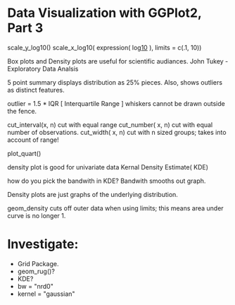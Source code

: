 # Data Visualization with GGPlot2, Part 3

scale_y_log10() 
scale_x_log10( expression( log[10](Carat) ), limits = c(.1, 10))

Box plots and Density plots are useful for scientific audiances.
John Tukey - Exploratory Data Analsis

5 point summary displays distribution as 25% pieces.
Also, shows outliers as distinct features.

outlier = 1.5 * IQR [ Interquartile Range ]
whiskers cannot be drawn outside the fence.

cut_interval(x, n) cut with equal range
cut_number( x, n) cut with equal number of observations.
cut_width( x, n) cut with n sized groups; takes into account of range!

plot_quart() 

density plot is good for univariate data
Kernal Density Estimate( KDE) 

how do you pick the bandwith in KDE? 
Bandwith smooths out graph.

Density plots are just graphs of the underlying distribution.

geom_density cuts off outer data when using limits; this means area under curve is no longer 1.


# Investigate:
- Grid Package.
- geom_rug()?
- KDE?
- bw = "nrd0"
- kernel = "gaussian"